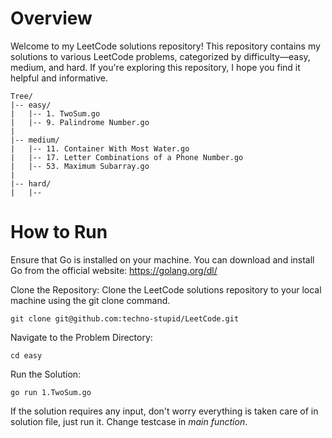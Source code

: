 # Overview

Welcome to my LeetCode solutions repository! This repository contains my solutions to various LeetCode problems, categorized by difficulty—easy, medium, and hard. If you're exploring this repository, I hope you find it helpful and informative.
```
Tree/
|-- easy/
|   |-- 1. TwoSum.go
|   |-- 9. Palindrome Number.go
|
|-- medium/
|   |-- 11. Container With Most Water.go
|   |-- 17. Letter Combinations of a Phone Number.go
|   |-- 53. Maximum Subarray.go
|
|-- hard/
|   |--

```
# How to Run

Ensure that Go is installed on your machine. You can download and install Go from the official website: https://golang.org/dl/

Clone the Repository:
Clone the LeetCode solutions repository to your local machine using the git clone command.


```git clone git@github.com:techno-stupid/LeetCode.git```

Navigate to the Problem Directory:

```cd easy```

Run the Solution:

```go run 1.TwoSum.go```

If the solution requires any input, don't worry everything is taken care of in solution file, just run it.
Change testcase in *main function*.